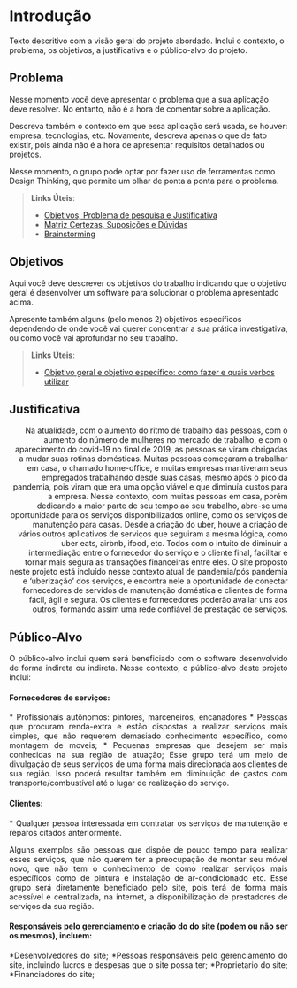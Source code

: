 # Introdução

Texto descritivo com a visão geral do projeto abordado. Inclui o contexto, o problema, os objetivos, a justificativa e o público-alvo do projeto.

## Problema
Nesse momento você deve apresentar o problema que a sua aplicação deve  resolver. No entanto, não é a hora de comentar sobre a aplicação.

Descreva também o contexto em que essa aplicação será usada, se  houver: empresa, tecnologias, etc. Novamente, descreva apenas o que de  fato existir, pois ainda não é a hora de apresentar requisitos  detalhados ou projetos.

Nesse momento, o grupo pode optar por fazer uso  de ferramentas como Design Thinking, que permite um olhar de ponta a ponta para o problema.

> **Links Úteis**:
> - [Objetivos, Problema de pesquisa e Justificativa](https://medium.com/@versioparole/objetivos-problema-de-pesquisa-e-justificativa-c98c8233b9c3)
> - [Matriz Certezas, Suposições e Dúvidas](https://medium.com/educa%C3%A7%C3%A3o-fora-da-caixa/matriz-certezas-suposi%C3%A7%C3%B5es-e-d%C3%BAvidas-fa2263633655)
> - [Brainstorming](https://www.euax.com.br/2018/09/brainstorming/)

## Objetivos

Aqui você deve descrever os objetivos do trabalho indicando que o objetivo geral é desenvolver um software para solucionar o problema apresentado acima. 

Apresente também alguns (pelo menos 2) objetivos específicos dependendo de onde você vai querer concentrar a sua prática investigativa, ou como você vai aprofundar no seu trabalho.
 
> **Links Úteis**:
> - [Objetivo geral e objetivo específico: como fazer e quais verbos utilizar](https://blog.mettzer.com/diferenca-entre-objetivo-geral-e-objetivo-especifico/)

## Justificativa
<div style="text-align: right"> 
Na atualidade, com o aumento do ritmo de trabalho das pessoas, com o aumento do número de mulheres no mercado de trabalho, e com o aparecimento do covid-19 no final de 2019, as pessoas se viram obrigadas a mudar suas rotinas domésticas.
Muitas pessoas começaram a trabalhar em casa, o chamado home-office, e muitas empresas mantiveram seus empregados trabalhando desde suas casas, mesmo após o pico da pandemia, pois viram que era uma opção viável e que diminuía custos para a empresa.
Nesse contexto, com muitas pessoas em casa, porém dedicando a maior parte de seu tempo ao seu trabalho, abre-se uma oportunidade para os serviços disponibilizados online, como os serviços de manutenção para casas.
Desde a criação do uber, houve a criação de vários outros aplicativos de serviços que seguiram a mesma lógica, como uber eats, airbnb, ifood, etc. Todos com o intuito de diminuir a intermediação entre o fornecedor do serviço e o cliente final, facilitar e tornar mais segura as transações financeiras entre eles.
O site proposto neste projeto está incluído nesse contexto atual de pandemia/pós pandemia e ‘uberização’ dos serviços, e encontra nele a oportunidade de conectar fornecedores de servidos de manutenção doméstica e clientes de forma fácil, ágil e segura. Os clientes e fornecedores poderão avaliar uns aos outros, formando assim uma rede confiável de prestação de serviços.
</div>

## Público-Alvo
<div style="text-align: justify"> 
O público-alvo inclui quem será beneficiado com o software desenvolvido de forma indireta ou indireta.
Nesse contexto, o público-alvo deste projeto inclui:
</div>

#### Fornecedores de serviços:
<div style="text-align: justify"> 
* Profissionais autônomos: pintores, marceneiros, encanadores
* Pessoas que procuram renda-extra e estão dispostas a realizar serviços mais simples, que não requerem demasiado conhecimento específico, como montagem de moveis;
* Pequenas empresas que desejem ser mais conhecidas na sua região de atuação;
Esse grupo terá um meio de divulgação de seus serviços de uma forma mais direcionada aos clientes de sua região. Isso poderá resultar também em diminuição de gastos com transporte/combustível até o lugar de realização do serviço.
<div>

#### Clientes: 
<div style= "text-align: justify"> 
* Qualquer pessoa interessada em contratar os serviços de manutenção e reparos citados anteriormente. 

Alguns exemplos são pessoas que dispõe de pouco tempo para realizar esses serviços, que não querem ter a preocupação de montar seu móvel novo, que não tem o conhecimento de como realizar serviços mais específicos como de pintura e instalação de ar-condicionado etc.
Esse grupo será diretamente beneficiado pelo site, pois terá de forma mais acessível e centralizada, na internet, a disponibilização de prestadores de serviços da sua região.
</div>

#### Responsáveis pelo gerenciamento e criação do do site (podem ou não ser os mesmos), incluem:
*Desenvolvedores do site;
*Pessoas responsáveis pelo gerenciamento do site, incluindo lucros e despesas que o site possa ter;
*Proprietario do site;
*Financiadores do site;

